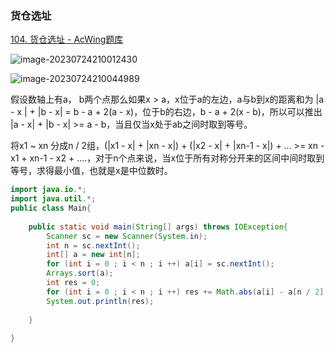 ### 货仓选址

[104. 货仓选址 - AcWing题库](https://www.acwing.com/problem/content/106/)

![image-20230724210012430](C:\Users\23694\AppData\Roaming\Typora\typora-user-images\image-20230724210012430.png)

![image-20230724210044989](C:\Users\23694\AppData\Roaming\Typora\typora-user-images\image-20230724210044989.png)

假设数轴上有a， b两个点那么如果x > a，x位于a的左边，a与b到x的距离和为 |a - x | + |b - x| = b - a + 2(a - x)，位于b的右边，b - a + 2(x - b)，所以可以推出 |a - x| + |b - x| >= a - b，当且仅当x处于ab之间时取到等号。

将x1 ~ xn 分成n / 2组，(|x1 - x| + |xn - x|)  + (|x2 - x| + |xn-1 - x|) + ... >= xn - x1    +    xn-1 - x2 + ....，对于n个点来说，当x位于所有对称分开来的区间中间时取到等号，求得最小值，也就是x是中位数时。

```java
import java.io.*;
import java.util.*;
public class Main{
    
    public static void main(String[] args) throws IOException{
        Scanner sc = new Scanner(System.in);
        int n = sc.nextInt();
        int[] a = new int[n];
        for (int i = 0 ; i < n ; i ++) a[i] = sc.nextInt();
        Arrays.sort(a);
        int res = 0;
        for (int i = 0 ; i < n ; i ++) res += Math.abs(a[i] - a[n / 2]);
        System.out.println(res);
        
    }
    
}
```

